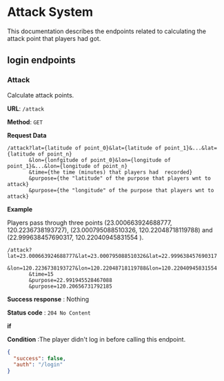 # Attack System
This documentation describes the endpoints related to calculating the attack point that players had got.

## login endpoints
### Attack
Calculate attack points.

**URL**: `/attack`

**Method**: `GET`

**Request Data**
```aidl
/attack?lat={latitude of point_0}&lat={latitude of point_1}&...&lat={latitude of point_n}
       &lon={lonfgitude of point_0}&lon={longitude of point_1}&...&lon={longitude of point_n}
       &time={the time (minutes) that players had  recorded}
       &purpose={the "latitude" of the purpose that players wnt to attack}
       &purpose={the "longitude" of the purpose that players wnt to attack}  
```
**Example**

Players pass through three points 
(23.000663924688777, 120.2236738193727), 
(23.000795088510326, 120.22048718119788) and 
(22.999638457690317, 120.22040945831554 ).
```aidl
/attack?lat=23.000663924688777&lat=23.000795088510326&lat=22.999638457690317
       &lon=120.2236738193727&lon=120.22048718119788&lon=120.22040945831554
       &time=15
       &purpose=22.991945528467088
       &purpose=120.20656731792185
```

**Success response** : Nothing

**Status code** : `204 No Content`

**if**

**Condition** :The player didn't log in before calling this endpoint.
```json
{
  "success": false,
  "auth": "/login"
} 
```